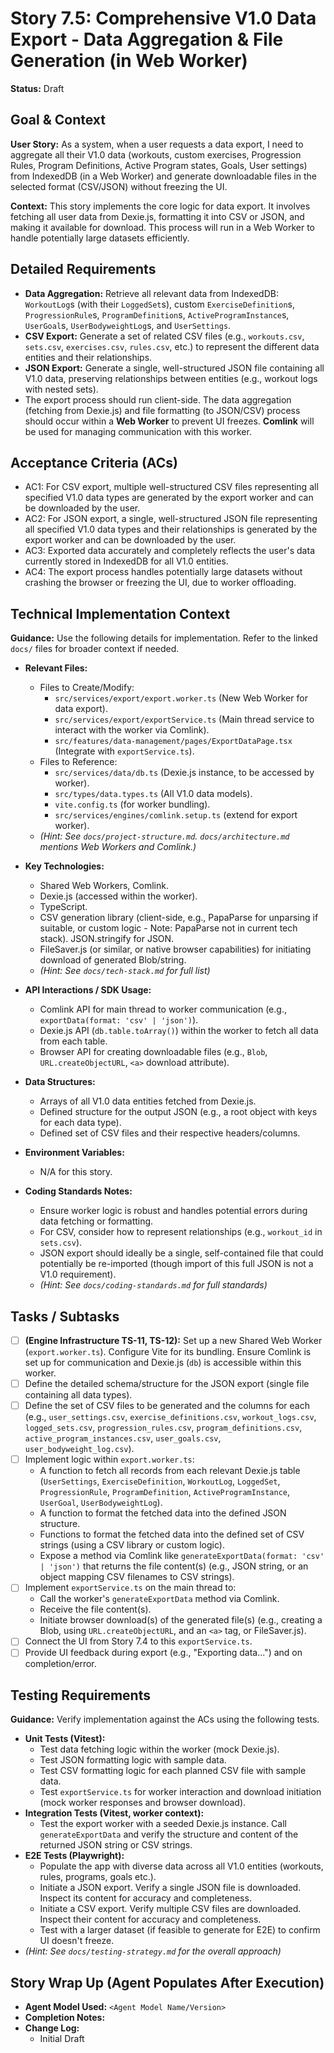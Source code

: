 # Story 7.5: Comprehensive V1.0 Data Export - Data Aggregation & File Generation (in Web Worker)

**Status:** Draft

## Goal & Context

**User Story:** As a system, when a user requests a data export, I need to aggregate all their V1.0 data (workouts, custom exercises, Progression Rules, Program Definitions, Active Program states, Goals, User settings) from IndexedDB (in a Web Worker) and generate downloadable files in the selected format (CSV/JSON) without freezing the UI.

**Context:** This story implements the core logic for data export. It involves fetching all user data from Dexie.js, formatting it into CSV or JSON, and making it available for download. This process will run in a Web Worker to handle potentially large datasets efficiently.

## Detailed Requirements

* **Data Aggregation:** Retrieve all relevant data from IndexedDB: `WorkoutLog`s (with their `LoggedSet`s), custom `ExerciseDefinition`s, `ProgressionRule`s, `ProgramDefinition`s, `ActiveProgramInstance`s, `UserGoal`s, `UserBodyweightLog`s, and `UserSettings`.
* **CSV Export:** Generate a set of related CSV files (e.g., `workouts.csv`, `sets.csv`, `exercises.csv`, `rules.csv`, etc.) to represent the different data entities and their relationships.
* **JSON Export:** Generate a single, well-structured JSON file containing all V1.0 data, preserving relationships between entities (e.g., workout logs with nested sets).
* The export process should run client-side. The data aggregation (fetching from Dexie.js) and file formatting (to JSON/CSV) process should occur within a **Web Worker** to prevent UI freezes. **Comlink** will be used for managing communication with this worker.

## Acceptance Criteria (ACs)

* AC1: For CSV export, multiple well-structured CSV files representing all specified V1.0 data types are generated by the export worker and can be downloaded by the user.
* AC2: For JSON export, a single, well-structured JSON file representing all specified V1.0 data types and their relationships is generated by the export worker and can be downloaded by the user.
* AC3: Exported data accurately and completely reflects the user's data currently stored in IndexedDB for all V1.0 entities.
* AC4: The export process handles potentially large datasets without crashing the browser or freezing the UI, due to worker offloading.

## Technical Implementation Context

**Guidance:** Use the following details for implementation. Refer to the linked `docs/` files for broader context if needed.

* **Relevant Files:**
  * Files to Create/Modify:
    * `src/services/export/export.worker.ts` (New Web Worker for data export).
    * `src/services/export/exportService.ts` (Main thread service to interact with the worker via Comlink).
    * `src/features/data-management/pages/ExportDataPage.tsx` (Integrate with `exportService.ts`).
  * Files to Reference:
    * `src/services/data/db.ts` (Dexie.js instance, to be accessed by worker).
    * `src/types/data.types.ts` (All V1.0 data models).
    * `vite.config.ts` (for worker bundling).
    * `src/services/engines/comlink.setup.ts` (extend for export worker).
  * _(Hint: See `docs/project-structure.md`. `docs/architecture.md` mentions Web Workers and Comlink.)_

* **Key Technologies:**
  * Shared Web Workers, Comlink.
  * Dexie.js (accessed within the worker).
  * TypeScript.
  * CSV generation library (client-side, e.g., PapaParse for unparsing if suitable, or custom logic - Note: PapaParse not in current tech stack). JSON.stringify for JSON.
  * FileSaver.js (or similar, or native browser capabilities) for initiating download of generated Blob/string.
  * _(Hint: See `docs/tech-stack.md` for full list)_

* **API Interactions / SDK Usage:**
  * Comlink API for main thread to worker communication (e.g., `exportData(format: 'csv' | 'json')`).
  * Dexie.js API (`db.table.toArray()`) within the worker to fetch all data from each table.
  * Browser API for creating downloadable files (e.g., `Blob`, `URL.createObjectURL`, `<a>` download attribute).

* **Data Structures:**
  * Arrays of all V1.0 data entities fetched from Dexie.js.
  * Defined structure for the output JSON (e.g., a root object with keys for each data type).
  * Defined set of CSV files and their respective headers/columns.

* **Environment Variables:**
  * N/A for this story.

* **Coding Standards Notes:**
  * Ensure worker logic is robust and handles potential errors during data fetching or formatting.
  * For CSV, consider how to represent relationships (e.g., `workout_id` in `sets.csv`).
  * JSON export should ideally be a single, self-contained file that could potentially be re-imported (though import of this full JSON is not a V1.0 requirement).
  * _(Hint: See `docs/coding-standards.md` for full standards)_

## Tasks / Subtasks

* [ ] **(Engine Infrastructure TS-11, TS-12):** Set up a new Shared Web Worker (`export.worker.ts`). Configure Vite for its bundling. Ensure Comlink is set up for communication and Dexie.js (`db`) is accessible within this worker.
* [ ] Define the detailed schema/structure for the JSON export (single file containing all data types).
* [ ] Define the set of CSV files to be generated and the columns for each (e.g., `user_settings.csv`, `exercise_definitions.csv`, `workout_logs.csv`, `logged_sets.csv`, `progression_rules.csv`, `program_definitions.csv`, `active_program_instances.csv`, `user_goals.csv`, `user_bodyweight_log.csv`).
* [ ] Implement logic within `export.worker.ts`:
  * A function to fetch all records from each relevant Dexie.js table (`UserSettings`, `ExerciseDefinition`, `WorkoutLog`, `LoggedSet`, `ProgressionRule`, `ProgramDefinition`, `ActiveProgramInstance`, `UserGoal`, `UserBodyweightLog`).
  * A function to format the fetched data into the defined JSON structure.
  * Functions to format the fetched data into the defined set of CSV strings (using a CSV library or custom logic).
  * Expose a method via Comlink like `generateExportData(format: 'csv' | 'json')` that returns the file content(s) (e.g., JSON string, or an object mapping CSV filenames to CSV strings).
* [ ] Implement `exportService.ts` on the main thread to:
  * Call the worker's `generateExportData` method via Comlink.
  * Receive the file content(s).
  * Initiate browser download(s) of the generated file(s) (e.g., creating a Blob, using `URL.createObjectURL`, and an `<a>` tag, or FileSaver.js).
* [ ] Connect the UI from Story 7.4 to this `exportService.ts`.
* [ ] Provide UI feedback during export (e.g., "Exporting data...") and on completion/error.

## Testing Requirements

**Guidance:** Verify implementation against the ACs using the following tests.

* **Unit Tests (Vitest):**
  * Test data fetching logic within the worker (mock Dexie.js).
  * Test JSON formatting logic with sample data.
  * Test CSV formatting logic for each planned CSV file with sample data.
  * Test `exportService.ts` for worker interaction and download initiation (mock worker responses and browser download).
* **Integration Tests (Vitest, worker context):**
  * Test the export worker with a seeded Dexie.js instance. Call `generateExportData` and verify the structure and content of the returned JSON string or CSV strings.
* **E2E Tests (Playwright):**
  * Populate the app with diverse data across all V1.0 entities (workouts, rules, programs, goals etc.).
  * Initiate a JSON export. Verify a single JSON file is downloaded. Inspect its content for accuracy and completeness.
  * Initiate a CSV export. Verify multiple CSV files are downloaded. Inspect their content for accuracy and completeness.
  * Test with a larger dataset (if feasible to generate for E2E) to confirm UI doesn't freeze.
* _(Hint: See `docs/testing-strategy.md` for the overall approach)_

## Story Wrap Up (Agent Populates After Execution)

* **Agent Model Used:** `<Agent Model Name/Version>`
* **Completion Notes:**
* **Change Log:**
  * Initial Draft

